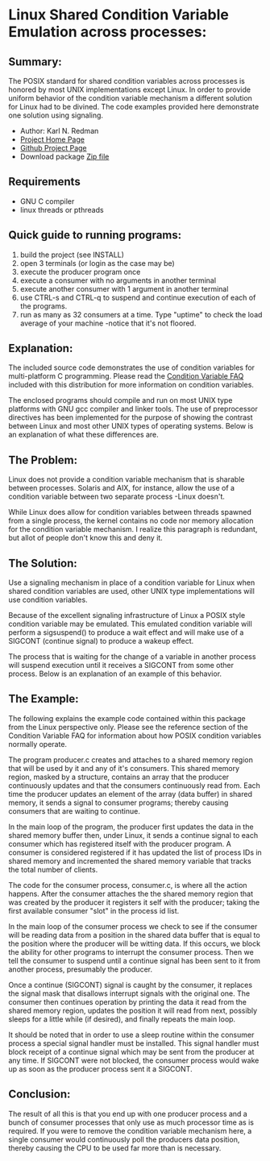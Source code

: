# Linux Shared Condition Variable Emulation across processes:

## Summary:

The POSIX standard for shared condition variables across processes is honored by most UNIX implementations except Linux. In order to provide uniform behavior of the condition variable mechanism a different solution for Linux had to be divined. The code examples provided here demonstrate one solution using signaling.

* Author: Karl N. Redman
* [Project Home Page](http://karlredman.github.io/cond-var)
* [Github Project Page](https://github.com/karlredman/cond-var)
* Download package [Zip file](https://github.com/karlredman/cond-var/archive/master.zip)

## Requirements
* GNU C compiler
* linux threads or pthreads


## Quick guide to running programs:

1. build the project (see INSTALL)
2. open 3 terminals (or login as the case may be)
3. execute the producer program once
4. execute a consumer with no arguments in another terminal
5. execute another consumer with 1 argument in another terminal
6. use CTRL-s and CTRL-q to suspend and continue execution of each of the programs.
7. run as many as 32 consumers at a time. Type "uptime" to check the load average of your machine -notice that it's not floored.

## Explanation:

The included source code demonstrates the use of condition variables for multi-platform C programming. Please read the [Condition Variable FAQ](https://github.com/karlredman/cond-var/blob/master/docs/Condition_Variable_FAQ.md) included with this distribution for more information on condition variables.

The enclosed programs should compile and run on most UNIX type platforms with GNU gcc compiler and linker tools. The use of preprocessor directives has been implemented for the purpose of showing the contrast between Linux and most other UNIX types of operating systems. Below is an explanation of what these differences are.



## The Problem:

Linux does not provide a condition variable mechanism that is sharable between processes. Solaris and AIX, for instance, allow the use of a condition variable between two separate process -Linux doesn't.

While Linux does allow for condition variables between threads spawned from a single process, the kernel contains no code nor memory allocation for the condition variable mechanism. I realize this paragraph is redundant, but allot of people don't know this and deny it.


## The Solution:

  Use a signaling mechanism in place of a condition variable for Linux when shared condition variables are used, other UNIX type implementations will use condition variables.

Because of the excellent signaling infrastructure of Linux a POSIX style condition variable may be emulated. This emulated condition variable will perform a sigsuspend() to produce a wait effect and will make use of a SIGCONT (continue signal) to produce a wakeup effect.

The process that is waiting for the change of a variable in another process will suspend execution until it receives a SIGCONT from some other process. Below is an explanation of an example of this behavior.


## The Example:

The following explains the example code contained within this package from the Linux perspective only. Please see the reference section of the Condition Variable FAQ for information about how POSIX condition variables normally operate.

The program producer.c creates and attaches to a shared memory region that will be used by it and any of it's consumers. This shared memory region, masked by a structure, contains an array that the producer continuously updates and that the consumers continuously read from. Each time the producer updates an element of the array (data buffer) in shared memory, it sends a signal to consumer programs; thereby causing consumers that are waiting to continue.

In the main loop of the program, the producer first updates the data in the shared memory buffer then, under Linux, it sends a continue signal to each consumer which has registered itself with the producer program. A consumer is considered registered if it has updated the list of process IDs in shared memory and incremented the shared memory variable that tracks the total number of clients.

The code for the consumer process, consumer.c, is where all the action happens. After the consumer attaches the the shared memory region that was created by the producer it registers it self with the producer; taking the first available consumer "slot" in the process id list.

In the main loop of the consumer process we check to see if the consumer will be reading data from a position in the shared data buffer that is equal to the position where the producer will be witting data. If this occurs, we block the ability for other programs to interrupt the consumer process. Then we tell the consumer to suspend until a continue signal has been sent to it from another process, presumably the producer.

Once a continue (SIGCONT) signal is caught by the consumer, it replaces the signal mask that disallows interrupt signals with the original one. The consumer then continues operation by printing the data it read from the shared memory region, updates the position it will read from next, possibly sleeps for a little while (if desired), and finally repeats the main loop.

It should be noted that in order to use a sleep routine within the consumer process a special signal handler must be installed. This signal handler must block receipt of a continue signal which may be sent from the producer at any time. If SIGCONT were not blocked, the consumer process would wake up as soon as the producer process sent it a SIGCONT.


## Conclusion:

The result of all this is that you end up with one producer process and a bunch of consumer processes that only use as much processor time as is required. If you were to remove the condition variable mechanism here, a single consumer would continuously poll the producers data position, thereby causing the CPU to be used far more than is necessary.

